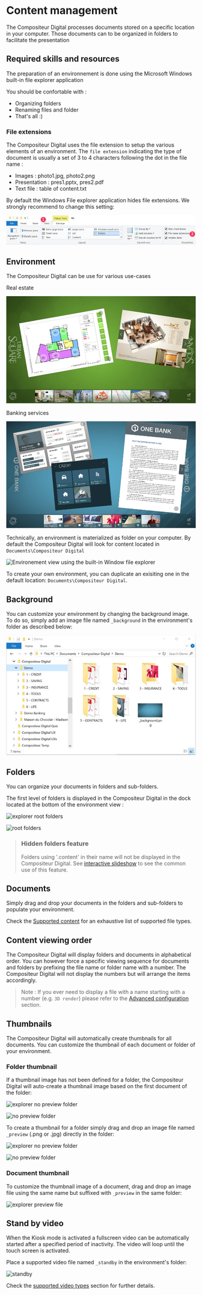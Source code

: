 # Content management

The Compositeur Digital processes documents stored on a specific location in your computer. Those documents can to be organized in folders to facilitate the presentation

## Required skills and resources

The preparation of an environnement is done using the Microsoft Windows built-in file explorer application

You should be confortable with : 

- Organizing folders 
- Renaming files and folder
- That's all :)

### File extensions

The Compositeur Digital uses the file extension to setup the various elements of an environment.  The `file extension` indicating the type of document is usually a set of 3 to 4 characters following the dot in the file name :

- Images : photo1.jpg, photo2.png
- Presentation : pres1.pptx, pres2.pdf
- Text file : table of content.txt

By default the Windows File explorer application hides file extensions. We strongly recommend to change this setting:

![show extensions](img/show_extensions_v2.jpg)

## Environment

The Compositeur Digital can be use for various use-cases

Real estate

![univers 1](img/univers1_v2.jpg)

Banking services

![univers 2](img/univers2_v2.jpg)

Technically, an environment is materialized as folder on your computer. By default the Compositeur Digital will look for content located in `Documents\Compositeur Digital`

![Environement view using the built-in Window file explorer](img/explorer_univers.jpg)

To create your own environment, you can duplicate an exisiting one in the default location: `Documents\Compositeur Digital`.

## Background

You can customize your environment by changing the background image. To do so, simply add an image file named `_background` in the environment's folder as described below:

![universe background](img/explorer_background.jpg)

## Folders

You can organize your documents in folders and sub-folders. 

The first level of folders is displayed in the Compositeur Digital in the dock located at the bottom of the environment view : 

![explorer root folders](img/explorer_root_folders.jpg)

![root folders](img/root_folders.jpg)

>### <a name="contentFolder"></a> Hidden folders feature
>
>Folders using '.content' in their name will not be displayed in the Compositeur Digital.
>See [interactive slideshow](slideshow#interactive) to see the common use of this feature.

## Documents

Simply drag and drop your documents in the folders and sub-folders to populate your environment.

Check the [Supported content](content_types.md) for an exhaustive list of supported file types.

## Content viewing order

The Compositeur Digital will display folders and documents in alphabetical order. You can however force a specific viewing sequence for documents and folders by prefixing the file name or folder name with a number. The Compositeur Digital will not display the numbers but will arrange the items accordingly.

>Note : If you ever need to display a file with a name starting with a number (e.g. `3D render`) please refer to the [Advanced configuration](config#configuration_dun_document) section.

## Thumbnails 

The Compositeur Digital will automatically create thumbnails for all documents. You can customize the thumbnail of each document or folder of your environment.

### Folder thumbnail

If a thumbnail image has not been defined for a folder, the Compositeur Digital will auto-create a thumbnail image based on the first document of the folder:

![explorer no preview folder](img/explorer_nopreview_folder.jpg)

![no preview folder](img/nopreview_folder.jpg) 

To create a thumbnail for a folder simply drag and drop an image file named `_preview` (.png or .jpg) directly in the folder:

![explorer no preview folder](img/explorer_preview_folder.jpg)

![no preview folder](img/preview_folder.jpg) 

### Document thumbnail

To customize the thumbnail image of a document, drag and drop an image file using the same name but suffixed with `_preview` in the same folder:

![explorer preview file](img/explorer_preview_file.jpg)

## Stand by video

When the Kiosk mode is activated a fullscreen video can be automatically started after a specified period of inactivity. The video will loop until the touch screen is activated.

Place a supported video file named `_standby` in the environment's folder:

![standby](img/explorer_standby.jpg) 

Check the [supported video types](video.md) section for further details.
